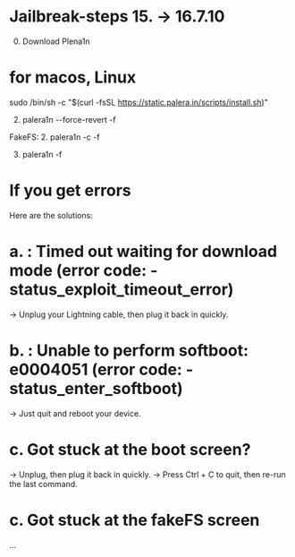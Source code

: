 # Jailbreak-steps 15. -> 16.7.10
0. Download Plena1n
# for macos, Linux
sudo /bin/sh -c "$(curl -fsSL https://static.palera.in/scripts/install.sh)"

2. palera1n --force-revert -f

FakeFS:
2. palera1n -c -f

3. palera1n -f



# If you get errors
Here are the solutions:

# a. <Error>: Timed out waiting for download mode (error code: -status_exploit_timeout_error)
→ Unplug your Lightning cable, then plug it back in quickly.


# b. <Error>: Unable to perform softboot: e0004051 (error code: -status_enter_softboot)
→ Just quit and reboot your device.

# c. Got stuck at the boot screen?
→ Unplug, then plug it back in quickly.
→ Press Ctrl + C to quit, then re-run the last command.

# c. Got stuck at the fakeFS screen
...

